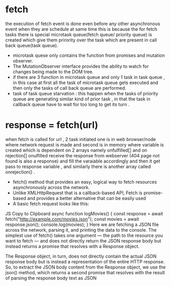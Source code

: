 # fetch 
the execution of fetch event is done even before any other asynchronous event when they are schedule at same time this is because the for fetch tasks there is special microtask queue(fetch queue/ priority queue) is created which give them prirority over the task which are present in call back queue(task queue).
* microtask quese only contains the function from promises and mutation observer.
* The MutationObserver interface provides the ability to watch for changes being made to the DOM tree.
* if there are 3 function in microtask queue and only 1 task in task queue , in this case at first all the task of microtask queue gets executed and then only the tasks of call back queue are performed.
* task of task queue starvation : this happen when the tasks of priority queue are generating similar kind of prior task , in that the task in callback queue have to wait for too long to get its turn .

# response = fetch(url)
when fetch is called for url , 2 task initiated one is in web browser/node where network request is made and second is in memory where variable is created which is dependent on 2 arrays namely onfulfilled[] and on rejection[] onulfilled receive the response from webserver (404 page not found is also a response) and fill the varaiable accordingly and then it get pass to response variable , and similarly there is another array called onrejection() .
*  fetch() method that provides an easy, logical way to fetch resources asynchronously across the network.
* Unlike XMLHttpRequest that is a callback-based API, Fetch is promise-based and provides a better alternative that can be easily used
* A basic fetch request looks like this:

JS
Copy to Clipboard
async function logMovies() {
  const response = await fetch("http://example.com/movies.json");
  const movies = await response.json();
  console.log(movies);
}
Here we are fetching a JSON file across the network, parsing it, and printing the data to the console. The simplest use of fetch() takes one argument — the path to the resource you want to fetch — and does not directly return the JSON response body but instead returns a promise that resolves with a Response object.

The Response object, in turn, does not directly contain the actual JSON response body but is instead a representation of the entire HTTP response. So, to extract the JSON body content from the Response object, we use the json() method, which returns a second promise that resolves with the result of parsing the response body text as JSON
